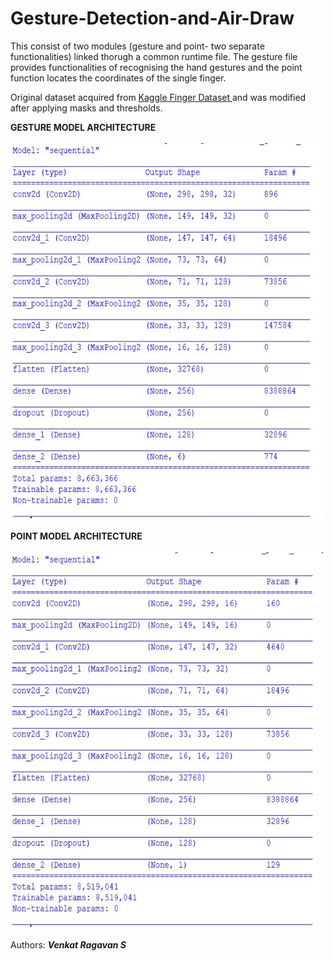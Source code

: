 # Gesture-Detection-and-Air-Draw
This consist of two modules (gesture and point- two separate functionalities) linked thorugh a common runtime file.
The gesture file provides functionalities of recognising the hand gestures and the point function locates the coordinates of the single finger.

Original dataset acquired from <a href="https://www.kaggle.com/koryakinp/fingers"> Kaggle Finger Dataset </a> and was modified after applying masks and thresholds. 

<b> GESTURE MODEL ARCHITECTURE </b>
<br><br>
<img src = "https://github.com/venkatr21/Gesture-Detection-and-Air-Draw/blob/master/gesture/model_arch.JPG?raw=true" alt = "Gesture Model Architecture" width = "500" height = "600" />
<br><br>
<b> POINT MODEL ARCHITECTURE </b>
<br><br>
<img src = "https://github.com/venkatr21/Gesture-Detection-and-Air-Draw/blob/master/point/model_arch.JPG?raw=true" alt = "Gesture Model Architecture" width = "500" height = "600" />
<br><br>
Authors: <b><i>Venkat Ragavan S </i></b>

